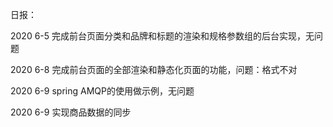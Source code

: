 日报：

2020 6-5
完成前台页面分类和品牌和标题的渲染和规格参数组的后台实现，无问题

2020 6-8
完成前台页面的全部渲染和静态化页面的功能，问题：格式不对

2020 6-9
spring AMQP的使用做示例，无问题

2020 6-9
实现商品数据的同步
